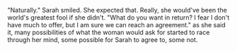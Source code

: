 "Naturally." Sarah smiled. She expected that. Really, she would've been the world's greatest fool if she didn't. "What do you want in return? I fear I don't have much to offer, but I am sure we can reach an agreement." as she said it, many possibilities of what the woman would ask for started to race through her mind, some possible for Sarah to agree to, some not.